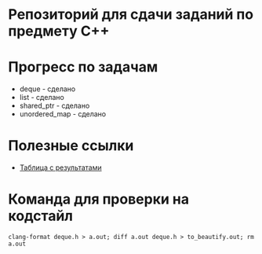# Репозиторий для сдачи заданий по предмету C++

# Прогресс по задачам
- deque - сделано
- list - сделано
- shared_ptr - сделано
- unordered_map - сделано


# Полезные ссылки
- [Таблица с результатами](https://docs.google.com/spreadsheets/d/1stlHqG1o7f2N1gPj7SgvM253V6KVPlMteuiUVfbnfjk/edit#gid=1167867899)

# Команда для проверки на кодстайл
```
clang-format deque.h > a.out; diff a.out deque.h > to_beautify.out; rm a.out
```
